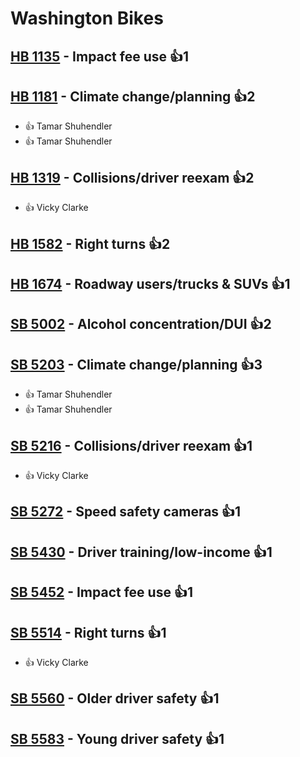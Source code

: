 # Washington Bikes

## [HB 1135](/bill/2023-24/hb/1135/) - Impact fee use 👍1  

## [HB 1181](/bill/2023-24/hb/1181/) - Climate change/planning 👍2  
* 👍 Tamar Shuhendler
* 👍 Tamar Shuhendler

## [HB 1319](/bill/2023-24/hb/1319/) - Collisions/driver reexam 👍2  
* 👍 Vicky Clarke

## [HB 1582](/bill/2023-24/hb/1582/) - Right turns 👍2  

## [HB 1674](/bill/2023-24/hb/1674/) - Roadway users/trucks & SUVs 👍1  

## [SB 5002](/bill/2023-24/sb/5002/) - Alcohol concentration/DUI 👍2  

## [SB 5203](/bill/2023-24/sb/5203/) - Climate change/planning 👍3  
* 👍 Tamar Shuhendler
* 👍 Tamar Shuhendler

## [SB 5216](/bill/2023-24/sb/5216/) - Collisions/driver reexam 👍1  
* 👍 Vicky Clarke

## [SB 5272](/bill/2023-24/sb/5272/) - Speed safety cameras 👍1  

## [SB 5430](/bill/2023-24/sb/5430/) - Driver training/low-income 👍1  

## [SB 5452](/bill/2023-24/sb/5452/) - Impact fee use 👍1  

## [SB 5514](/bill/2023-24/sb/5514/) - Right turns 👍1  
* 👍 Vicky Clarke

## [SB 5560](/bill/2023-24/sb/5560/) - Older driver safety 👍1  

## [SB 5583](/bill/2023-24/sb/5583/) - Young driver safety 👍1  